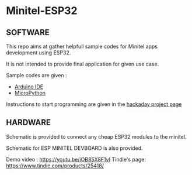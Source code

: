 # Minitel-ESP32

## SOFTWARE

This repo aims at gather helpfull sample codes for Minitel apps development using ESP32.

It is not intended to provide final application for given use case.

Sample codes are given :

* [Arduino IDE](arduino)
* [MicroPython](upython)

Instructions to start programming are given in the [hackaday project page](https://hackaday.io/project/180473-minitel-esp32)

## HARDWARE

Schematic is provided to connect any cheap ESP32 modules to the minitel. 

Schematic for ESP MINITEL DEVBOARD is also provided.

Demo video : https://youtu.be/iOB85X8F1vI
Tindie's page: https://www.tindie.com/products/25418/
